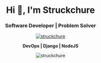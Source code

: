 <h1 align="center">Hi 👋, I'm Struckchure</h1>
<h3 align="center">Software Developer | Problem Solver</h3>

<p align="center"> <a href="https://twitter.com/struckchure" target="blank"><img src="https://img.shields.io/twitter/follow/struckchure?logo=twitter&style=for-the-badge" alt="struckchure" /></a> </p>

<p align="center">
  <b>DevOps | Django | NodeJS</b>
</p>

<p align="center">
  <img align="center" style="display: inline;" src="https://github-readme-streak-stats.herokuapp.com/?user=struckchure&" alt="struckchure" />
</p>
